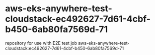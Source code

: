 # aws-eks-anywhere-test-cloudstack-ec492627-7d61-4cbf-b450-6ab80fa7569d-71
repository for use with E2E test job aws-eks-anywhere-test-cloudstack:ec492627-7d61-4cbf-b450-6ab80fa7569d-71

